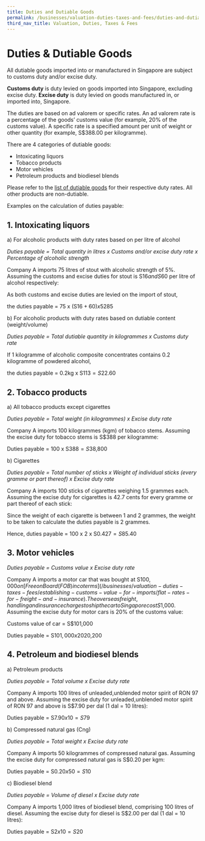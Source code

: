 ```yaml
---
title: Duties and Dutiable Goods 
permalink: /businesses/valuation-duties-taxes-and-fees/duties-and-dutiable-goods
third_nav_title: Valuation, Duties, Taxes & Fees
---
```


# Duties & Dutiable Goods

All dutiable goods imported into or manufactured in Singapore are subject to customs duty and/or excise duty.

**Customs duty** is duty levied on goods imported into Singapore, excluding excise duty.  **Excise duty**  is duty levied on goods manufactured in, or imported into, Singapore.

The duties are based on ad valorem or specific rates. An ad valorem rate is a percentage of the goods’ customs value (for example, 20% of the customs value). A specific rate is a specified amount per unit of weight or other quantity (for example, S$388.00 per kilogramme).

There are 4 categories of dutiable goods:

-   Intoxicating liquors
-   Tobacco products
-   Motor vehicles
-   Petroleum products and biodiesel blends

Please refer to the  [list of dutiable goods](/businesses/valuation-duties-taxes-fees/duties-and-dutiable-goods/list-of-dutiable-goods) for their respective duty rates. All other products are non-dutiable.

Examples on the calculation of duties payable:

## 1. Intoxicating liquors

a) For alcoholic products with duty rates based on per litre of alcohol  

*Duties payable = Total quantity in litres x Customs and/or excise duty rate x Percentage of alcoholic strength*

Company A imports 75 litres of stout with alcoholic strength of 5%. Assuming the customs and excise duties for stout is S$16 and S$60   per litre of alcohol respectively:

As both customs and excise duties are levied on the import of stout,

the duties payable = 75 x (S$16 + 60) x 5% = S$285
  
b) For alcoholic products with duty rates based on dutiable content (weight/volume)

*Duties payable = Total dutiable quantity in kilogrammes x Customs duty rate*

If 1 kilogramme of alcoholic composite concentrates contains 0.2 kilogramme of powdered alcohol,

the duties payable = 0.2kg x S$113 = S$22.60

## 2. Tobacco products
  
a) All tobacco products except cigarettes

*Duties payable = Total weight (in kilogrammes) x Excise duty rate*

Company A imports 100 kilogrammes (kgm) of tobacco stems. Assuming the excise duty for tobacco stems is S$388 per kilogramme:

Duties payable = 100 x S$388 = S$38,800

b) Cigarettes

*Duties payable = Total number of sticks x Weight of individual sticks (every gramme or part thereof) x Excise duty rate*

Company A imports 100 sticks of cigarettes weighing 1.5 grammes each. Assuming the excise duty for cigarettes is 42.7 cents for every gramme or part thereof of each stick:

Since the weight of each cigarette is between 1 and 2 grammes, the weight to be taken to calculate the duties payable is 2 grammes.

Hence, duties payable = 100 x 2 x S$0.427 = S$85.40  
  
## 3. Motor vehicles

*Duties payable = Customs value x Excise duty rate*
  
Company A imports a motor car that was bought at S$100,000 on [Free on Board (FOB) incoterms](/businesses/valuation-duties-taxes-fees/establishing-customs-value-for-imports/flat-rates-for-freight-and-insurance). The overseas freight, handling and insurance charges to ship the car to Singapore cost S$1,000. Assuming the excise duty for motor cars is 20% of the customs value:

Customs value of car = S$101,000

Duties payable = S$101,000 x 20% = S$20,200  
  
## 4. Petroleum and biodiesel blends 

a)  Petroleum products

*Duties payable = Total volume x Excise duty rate*

Company A imports 100 litres of unleaded,unblended motor spirit of RON 97 and above. Assuming the excise duty for unleaded,unblended motor spirit of RON 97 and above is S$7.90 per dal (1 dal = 10 litres):

Duties payable = S$7.90 x 10 = S$79  
  
b) Compressed natural gas (Cng)

*Duties payable = Total weight x Excise duty rate*

Company A imports 50 kilogrammes of compressed natural gas. Assuming the excise duty for compressed natural gas is S$0.20 per kgm:

Duties payable = S$0.20 x 50 = S$10  
  
c) Biodiesel blend

*Duties payable = Volume of diesel x Excise duty rate*

Company A imports 1,000 litres of biodiesel blend, comprising 100 litres of diesel. Assuming the excise duty for diesel is S$2.00 per dal (1 dal = 10 litres):

Duties payable = S$2 x 10 = S$20
